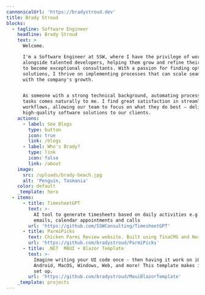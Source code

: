 ```yaml
---
cannonicalUrl: 'https://bradystroud.dev'
title: Brady Stroud
blocks:
  - tagline: Software Engineer
    headline: Brady Stroud
    text: >
      Welcome.

      I'm a Software Engineer at SSW, where I have the privilege of working
      alongside talented developers, helping them grow and refine their skills
      to become exceptional consultants. With a passion for finding optimal
      solutions, I thrive on implementing processes that can scale seamlessly
      with the company's growth.


      As someone with a strong technical background, automating processes and
      tasks comes naturally to me. I find great satisfaction in streamlining
      workflows, allowing our team to focus on what they do best – delivering
      high-quality software solutions to our clients.
    actions:
      - label: See Blogs
        type: button
        icon: true
        link: /blogs
      - label: Who's Brady?
        type: link
        icon: false
        link: /about
    image:
      src: /uploads/brady-beach.jpg
      alt: 'Penguin, Tasmania'
    color: default
    _template: hero
  - items:
      - title: TimesheetGPT
        text: >-
          AI tool to generate timesheets based on daily activities e.g. sending
          emails, calendar appointments and calls
        url: 'https://github.com/SSWConsulting/TimesheetGPT'
      - title: ParmiPicks
        text: Chicken Parmi Review website. Built using TinaCMS and NextJS
        url: 'https://github.com/bradystroud/ParmiPicks'
      - title: .NET  MAUI + Blazor Template
        text: >-
          Imagine writing your UI code once - then having it work on iOS,
          Android, MacOS, Windows, Web, and more! This template makes it easy to
          set up.
        url: 'https://github.com/bradystroud/MauiBlazorTemplate'
    _template: projects
---
```


